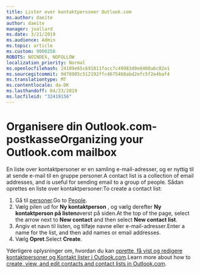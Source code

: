 ```yaml
---
title: Lister over kontaktpersoner Outlook.com
ms.author: daeite
author: daeite
manager: joallard
ms.date: 3/21/2019
ms.audience: Admin
ms.topic: article
ms.custom: 9000258
ROBOTS: NOINDEX, NOFOLLOW
localization_priority: Normal
ms.openlocfilehash: 24109e65c691811facc7c49983d0e8400a6c02e1
ms.sourcegitcommit: 9d78905c512192ffc4675468abd2efc5f2e4baf4
ms.translationtype: MT
ms.contentlocale: da-DK
ms.lasthandoff: 04/23/2019
ms.locfileid: "32419156"
---
```

# <a name="organizing-your-outlookcom-mailbox"></a><span data-ttu-id="64764-102">Organisere din Outlook.com-postkasse</span><span class="sxs-lookup"><span data-stu-id="64764-102">Organizing your Outlook.com mailbox</span></span>

<span data-ttu-id="64764-103">En liste over kontaktpersoner er en samling e-mail-adresser, og er nyttig til at sende e-mail til en gruppe personer.</span><span class="sxs-lookup"><span data-stu-id="64764-103">A contact list is a collection of email addresses, and is useful for sending email to a group of people.</span></span> <span data-ttu-id="64764-104">Sådan oprettes en liste over kontaktpersoner:</span><span class="sxs-lookup"><span data-stu-id="64764-104">To create a contact list:</span></span>

1. <span data-ttu-id="64764-105">Gå til [personer](https://outlook.live.com/people/).</span><span class="sxs-lookup"><span data-stu-id="64764-105">Go to [People](https://outlook.live.com/people/).</span></span>
1. <span data-ttu-id="64764-106">Vælg pilen ud for **Ny kontaktperson** , og vælg derefter **Ny kontaktperson på listen**øverst på siden.</span><span class="sxs-lookup"><span data-stu-id="64764-106">At the top of the page, select the arrow next to **New contact** and then select **New contact list**.</span></span>
1. <span data-ttu-id="64764-107">Angiv et navn til listen, og tilføje navne eller e-mail-adresser.</span><span class="sxs-lookup"><span data-stu-id="64764-107">Enter a name for the list, and then add names or email addresses.</span></span>
1. <span data-ttu-id="64764-108">Vælg **Opret**.</span><span class="sxs-lookup"><span data-stu-id="64764-108">Select **Create**.</span></span>

<span data-ttu-id="64764-109">Yderligere oplysninger om, hvordan du kan [oprette, få vist og redigere kontaktpersoner og Kontakt lister i Outlook.com](https://support.office.com/article/5b909158-036e-4820-92f7-2a27f57b9f01).</span><span class="sxs-lookup"><span data-stu-id="64764-109">Learn more about how to [create, view, and edit contacts and contact lists in Outlook.com](https://support.office.com/article/5b909158-036e-4820-92f7-2a27f57b9f01).</span></span>